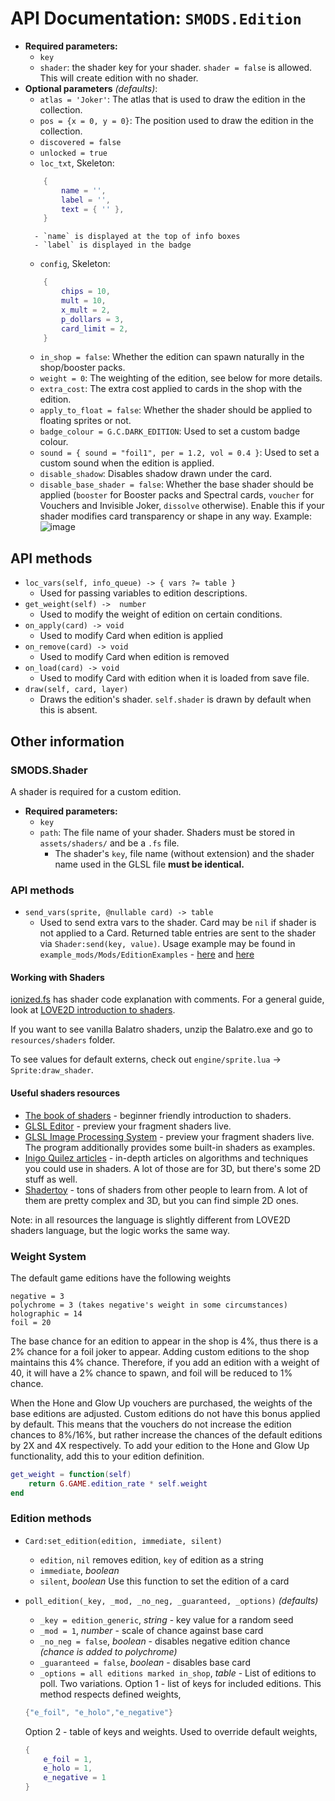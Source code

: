 # API Documentation: `SMODS.Edition`
- **Required parameters:**
	- `key`
	- `shader`: the shader key for your shader. `shader = false` is allowed. This will create edition with no shader.
- **Optional parameters** *(defaults)*:
	- `atlas = 'Joker'`: The atlas that is used to draw the edition in the collection.
	- `pos = {x = 0, y = 0}`: The position used to draw the edition in the collection.
	- `discovered = false`
	- `unlocked = true`
	- `loc_txt`, Skeleton:
	```lua
		{
			name = '',
			label = '',
			text = { '' },
		}
	```
		- `name` is displayed at the top of info boxes
		- `label` is displayed in the badge
	- `config`, Skeleton:
	```lua
		{
			chips = 10,
			mult = 10,
			x_mult = 2,
			p_dollars = 3,
			card_limit = 2,
		}
	```
	- `in_shop = false`: Whether the edition can spawn naturally in the shop/booster packs.
	- `weight = 0`: The weighting of the edition, see below for more details.
	- `extra_cost`: The extra cost applied to cards in the shop with the edition.
	- `apply_to_float = false`: Whether the shader should be applied to floating sprites or not.
	- `badge_colour = G.C.DARK_EDITION`: Used to set a custom badge colour.
	- `sound = { sound = "foil1", per = 1.2, vol = 0.4 }`: Used to set a custom sound when the edition is applied.
	- `disable_shadow`: Disables shadow drawn under the card.
	- `disable_base_shader = false`: Whether the base shader should be applied (`booster` for Booster packs and Spectral cards, `voucher` for Vouchers and Invisible Joker, `dissolve` otherwise). Enable this if your shader modifies card transparency or shape in any way. Example:<br/>![image](https://github.com/user-attachments/assets/c7b32385-e486-40c2-9a83-c8a09a67185c)

## API methods
- `loc_vars(self, info_queue) -> { vars ?= table }`
	- Used for passing variables to edition descriptions.
- `get_weight(self) ->  number `
	- Used to modify the weight of edition on certain conditions.
- `on_apply(card) -> void`
	- Used to modify Card when edition is applied
- `on_remove(card) -> void`
	- Used to modify Card when edition is removed
- `on_load(card) -> void`
	- Used to modify Card with edition when it is loaded from save file.
- `draw(self, card, layer)`
	- Draws the edition's shader. `self.shader` is drawn by default when this is absent.
## Other information
### SMODS.Shader
A shader is required for a custom edition.
- **Required parameters:**
	- `key`
	- `path`: The file name of your shader. Shaders must be stored in `assets/shaders/` and be a `.fs` file.
		- The shader's `key`, file name (without extension) and the shader name used in the GLSL file **must be identical.**

### API methods
- `send_vars(sprite, @nullable card) -> table`
	- Used to send extra vars to the shader. Card may be `nil` if shader is not applied to a Card. Returned table entries are sent to the shader via `Shader:send(key, value)`. Usage example may be found in `example_mods/Mods/EditionExamples` - [here](https://github.com/Steamodded/examples/blob/master/Mods/EditionExamples/EditionExamples.lua#L126) and [here](https://github.com/Steamodded/examples/blob/master/Mods/EditionExamples/assets/shaders/gold.fs#L24)


#### Working with Shaders
[ionized.fs](https://github.com/Steamodded/examples/blob/master/Mods/EditionExamples/assets/shaders/ionized.fs) has shader code explanation with comments.
For a general guide, look at [LOVE2D introduction to shaders](https://blogs.love2d.org/content/beginners-guide-shaders).

If you want to see vanilla Balatro shaders, unzip the Balatro.exe and go to `resources/shaders` folder.

To see values for default externs, check out `engine/sprite.lua` -> `Sprite:draw_shader`.


#### Useful shaders resources
- [The book of shaders](https://thebookofshaders.com) - beginner friendly introduction to shaders.
- [GLSL Editor](https://patriciogonzalezvivo.github.io/glslEditor/) - preview your fragment shaders live.
- [GLSL Image Processing System](https://github.com/kajott/GIPS/releases) - preview your fragment shaders live. The program additionally provides some built-in shaders as examples.
- [Inigo Quilez articles](https://iquilezles.org/articles/) - in-depth articles on algorithms and techniques you could use in shaders. A lot of those are for 3D, but there's some 2D stuff as well.
- [Shadertoy](https://www.shadertoy.com) - tons of shaders from other people to learn from. A lot of them are pretty complex and 3D, but you can find simple 2D ones.

Note: in all resources the language is slightly different from LOVE2D shaders language, but the logic works the same way.


### Weight System
The default game editions have the following weights
```
negative = 3
polychrome = 3 (takes negative's weight in some circumstances)
holographic = 14
foil = 20
```
The base chance for an edition to appear in the shop is 4%, thus there is a 2% chance for a foil joker to appear. Adding custom editions to the shop maintains this 4% chance. Therefore, if you add an edition with a weight of 40, it will have a 2% chance to spawn, and foil will be reduced to 1% chance.

When the Hone and Glow Up vouchers are purchased, the weights of the base editions are adjusted. Custom editions do not have this bonus applied by default. This means that the vouchers do not increase the edition chances to 8%/16%, but rather increase the chances of the default editions by 2X and 4X respectively. To add your edition to the Hone and Glow Up functionality, add this to your edition definition.
```lua
get_weight = function(self)
	return G.GAME.edition_rate * self.weight
end
```

### Edition methods
- `Card:set_edition(edition, immediate, silent)`
	- `edition`, `nil` removes edition, `key` of edition as a string
	- `immediate`, *boolean*
	- `silent`, *boolean*
Use this function to set the edition of a card

- `poll_edition(_key, _mod, _no_neg, _guaranteed, _options)` *(defaults)*
	- `_key = edition_generic`, *string* - key value for a random seed
	- `_mod = 1`, *number* - scale of chance against base card
	- `_no_neg = false`, *boolean* - disables negative edition chance *(chance is added to polychrome)*
	- `_guaranteed = false`, *boolean* - disables base card
	- `_options = all editions marked in_shop`, *table* - List of editions to poll. Two variations.
	Option 1 - list of keys for included editions. This method respects defined weights,
	```lua
	{"e_foil", "e_holo","e_negative"}
	```
	Option 2 - table of keys and weights. Used to override default weights,
	```lua
	{
		e_foil = 1,
		e_holo = 1,
		e_negative = 1
	}
	```